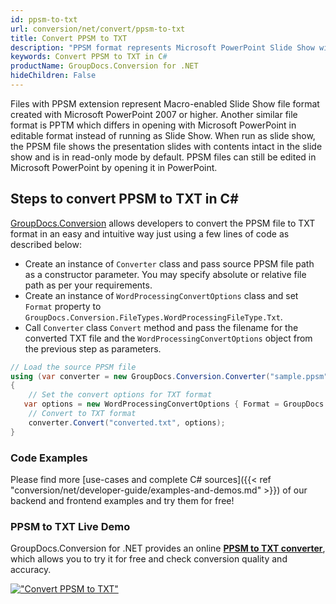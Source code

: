 ```yaml
---
id: ppsm-to-txt
url: conversion/net/convert/ppsm-to-txt
title: Convert PPSM to TXT
description: "PPSM format represents Microsoft PowerPoint Slide Show with .ppsm extension. Learn how to convert PPSM to TXT file programmatically in C# language using GroupDocs.Conversion for .NET library."
keywords: Convert PPSM to TXT in C#
productName: GroupDocs.Conversion for .NET
hideChildren: False
---
```


Files with PPSM extension represent Macro-enabled Slide Show file format created with Microsoft PowerPoint 2007 or higher. Another similar file format is PPTM which differs in opening with Microsoft PowerPoint in editable format instead of running as Slide Show. When run as slide show, the PPSM file shows the presentation slides with contents intact in the slide show and is in read-only mode by default. PPSM files can still be edited in Microsoft PowerPoint by opening it in PowerPoint.

## Steps to convert PPSM to TXT in C#

[GroupDocs.Conversion](https://products.groupdocs.com/conversion/net) allows developers to convert the PPSM file to TXT format in an easy and intuitive way just using a few lines of code as described below:

* Create an instance of `Converter` class and pass source PPSM file path as a constructor parameter. You may specify absolute or relative file path as per your requirements. 
* Create an instance of `WordProcessingConvertOptions` class and set `Format` property to `GroupDocs.Conversion.FileTypes.WordProcessingFileType.Txt`.
* Call `Converter` class `Convert` method and pass the filename for the converted TXT file and the `WordProcessingConvertOptions` object from the previous step as parameters.

```csharp
// Load the source PPSM file
using (var converter = new GroupDocs.Conversion.Converter("sample.ppsm"))
{
    // Set the convert options for TXT format
   var options = new WordProcessingConvertOptions { Format = GroupDocs.Conversion.FileTypes.WordProcessingFileType.Txt };
    // Convert to TXT format
    converter.Convert("converted.txt", options);
}
```

### Code Examples

Please find more [use-cases and complete C# sources]({{< ref "conversion/net/developer-guide/examples-and-demos.md" >}}) of our backend and frontend examples and try them for free!

### PPSM to TXT Live Demo

GroupDocs.Conversion for .NET provides an online [**PPSM to TXT converter**](https://products.groupdocs.app/conversion/ppsm-to-txt), which allows you to try it for free and check conversion quality and accuracy.

[!["Convert PPSM to TXT"](conversion/net/images/convert-to-txt/convert-ppsm-to-txt.png)](https://products.groupdocs.app/conversion/ppsm-to-txt)